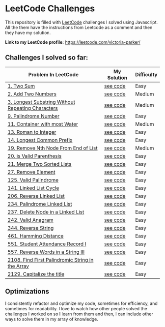 # LeetCode Challenges
This repository is filled with [LeetCode](https://leetcode.com/problemset/all/) challenges I solved using Javascript. All the them have the instructions from Leetcode as a comment and then they have my solution.

**Link to my LeetCode profile:** https://leetcode.com/victoria-parker/

## Challenges I solved so far:

| Problem In LeetCode                                                                                                                | My Solution                                                                                                                                | Difficulty |
|------------------------------------------------------------------------------------------------------------------------------------|--------------------------------------------------------------------------------------------------------------------------------------------|------------|
| [1. Two Sum](https://leetcode.com/problems/two-sum/)                                                                               | [see code](https://github.com/victoria-parker/LeetCode/tree/master/solutions/1.two-sum.js)                                        | Easy       |
| [2. Add Two Numbers](https://leetcode.com/problems/add-two-numbers/)                                                               | [see code](https://github.com/victoria-parker/LeetCode/tree/master/solutions/2.add-two-numbers.js)                                | Medium     |
| [3. Longest Substring Without Repeating Characters](https://leetcode.com/problems/longest-substring-without-repeating-characters/) | [see code](https://github.com/victoria-parker/LeetCode/tree/master/solutions/3.longest-substring-without-repeating-characters.js) | Medium     |
| [9. Palindrome Number](https://leetcode.com/problems/palindrome-number/)                                                           | [see code](https://github.com/victoria-parker/LeetCode/tree/master/solutions/9.palindrome-number.js)                              | Easy       |
| [11. Container with most Water](https://leetcode.com/problems/container-with-most-water/)                                                            | [see code](https://github.com/victoria-parker/LeetCode/blob/master/solutions/11.container-with-most-water.js)                              | Medium       |
| [13. Roman to Integer](https://leetcode.com/problems/roman-to-integer/)                                                            | [see code](https://github.com/victoria-parker/LeetCode/tree/master/solutions/13.roman-to-integet.js)                              | Easy       |
| [14. Longest Common Prefix](https://leetcode.com/problems/longest-common-prefix/)                                                  | [see code](https://github.com/victoria-parker/LeetCode/tree/master/solutions/14.longest-common-prefix.js)                         | Easy       |
| [19. Remove Nth Node From End of List](https://leetcode.com/problems/remove-nth-node-from-end-of-list/)                            | [see code](https://github.com/victoria-parker/LeetCode/tree/master/solutions/19.remove-nth-node-from-end-of-list.js)              | Medium     |
| [20. is Valid Parenthesis](https://leetcode.com/problems/valid-parentheses/)                                                | [see code](https://github.com/victoria-parker/LeetCode/tree/master/solutions/21.is-valid.js)                        | Easy       |
| [21. Merge Two Sorted Lists](https://leetcode.com/problems/merge-two-sorted-lists/)                                                | [see code](https://github.com/victoria-parker/LeetCode/tree/master/solutions/21.merge-two-sorted-lists.js)                        | Easy       |
| [27. Remove Element](https://leetcode.com/problems/remove-element)                                                | [see code](https://github.com/victoria-parker/LeetCode/tree/master/solutions/27.remove-element.js)                        | Easy       |
| [125. Valid Palindrome](https://leetcode.com/problems/valid-palindrome/)                                                         | [see code](https://github.com/victoria-parker/LeetCode/blob/master/solutions/125.valid-palindrome.js)                            | Easy       |
| [141. Linked List Cycle](https://leetcode.com/problems/linked-list-cycle/)                                                         | [see code](https://github.com/victoria-parker/LeetCode/blob/master/solutions/141.linked-list-cycle.js)                            | Easy       |
| [206. Reverse Linked List](https://leetcode.com/problems/reverse-linked-list/)                                                     | [see code](https://github.com/victoria-parker/LeetCode/blob/master/solutions/206.reverse-linked-list.js)                          | Easy       |
| [234. Palindrome Linked List](https://leetcode.com/problems/palindrome-linked-list/)                                               | [see code](https://github.com/victoria-parker/LeetCode/blob/master/solutions/234.palindrome-linked-list.js)                       | Easy       |
| [237. Delete Node in a Linked List](https://leetcode.com/problems/delete-node-in-a-linked-list/)                                   | [see code](https://github.com/victoria-parker/LeetCode/blob/master/solutions/237.delete-a-node-in-a-linked-list.js)               | Easy       |
| [242. Valid Anagram](https://leetcode.com/problems/valid-anagram/)                                   | [see code](https://github.com/victoria-parker/LeetCode/blob/master/solutions/242.valid-anagram.js)               | Easy       |
| [344. Reverse String](https://leetcode.com/problems/reverse-string/)                                   | [see code](https://github.com/victoria-parker/LeetCode/blob/master/solutions/344.reverse-string.js)               | Easy       |
| [461. Hamming Distance](https://leetcode.com/problems/hamming-distance/)                                   | [see code](https://github.com/victoria-parker/LeetCode/blob/master/solutions/461.hamming-distance.js)               | Easy       |
| [551. Student Attendance Record I](https://leetcode.com/problems/student-attendance-record-i/)                                   | [see code](https://github.com/victoria-parker/LeetCode/blob/master/solutions/551.student-attendance-record-I.js)               | Easy       |
| [557. Reverse Words in a String III](https://leetcode.com/problems/reverse-words-in-a-string-iii/)                                   | [see code](https://github.com/victoria-parker/LeetCode/blob/master/solutions/557.reverse-words-in-a-string-III.js)               | Easy       |
| [2108. Find First Palindromic String in the Array](https://leetcode.com/problems/find-first-palindromic-string-in-the-array/)                                   | [see code](https://github.com/victoria-parker/LeetCode/blob/master/solutions\2108.find-first-palindromic-string-in-the-array.js)               | Easy       |
| [2129. Capitalize the title](https://leetcode.com/problems/capitalize-the-title/)                                   | [see code](https://github.com/victoria-parker/LeetCode/blob/master/solutions/2129.capitalize-the-title.js)               | Easy       |


## Optimizations

I consistently refactor and optimize my code, sometimes for efficiency, and sometimes for readability. I love to watch how other people solved the challenges I worked on so I learn from them and then, I can include other ways to solve them in my array of knowledge.
